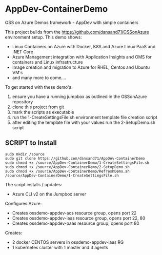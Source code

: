 # AppDev-ContainerDemo
OSS on Azure Demos framework - AppDev with simple containers

This project builds from the https://github.com/dansand71/OSSonAzure environment setup.  This demo shows:
- Linux Containers on Azure with Docker, K8S and Azure Linux PaaS and .NET Core
- Azure Management integration with Application Insights and OMS for containers and Linux infrastructure
- Image creation and migration to Azure for RHEL, Centos and Ubuntu VM's
- and many more to come....


To get started with these demo's:
1. ensure you have a running jumpbox as outlined in the OSSonAzure repository
2. clone this project from git
3. mark the scripts as executable
4. run the 1-CreateSettingsFile.sh environment template file creation script
5. after editing the template file with your values run the 2-SetupDemo.sh script

## SCRIPT to Install
```
sudo mkdir /source
sudo git clone https://github.com/dansand71/AppDev-ContainerDemo
sudo chmod +x /source/AppDev-ContainerDemo/1-CreateSettingsFile.sh
sudo chmod +x /source/AppDev-ContainerDemo/2-SetupDemo.sh
sudo chmod +x /source/AppDev-ContainerDemo/RefreshDemo.sh
/source/AppDev-ContainerDemo/1-CreateSettingsFile.sh
```

The script installs / updates:
- Azure CLI v2 on the Jumpbox server

Configures Azure:
- Creates ossdemo-appdev-acs resource group, opens port 22
- Creates ossdemo-appdev-iaas resource group, opens port 22, 80
- Creates ossdemo-appdev-paas resource group, opens port 80

Creates:
- 2 docker CENTOS servers in ossdemo-appdev-iaas RG
- 1 kubernetes cluster with 1 master and 3 agents



